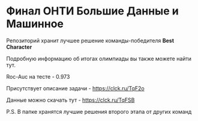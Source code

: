 # Финал ОНТИ Большие Данные и Машинное

Репозиторий хранит лучшее решение команды-победителя **Best Character**

Подробную информацию об итогах олимпиады вы также можете найти тут.

Roc-Auc на тесте - 0.973

Присутствует описание задачи - https://clck.ru/TqF2o

Данные можно скачать тут - https://clck.ru/TqFSB

P.S. В папке хранятся лучшие решения второго этапа от других команд
